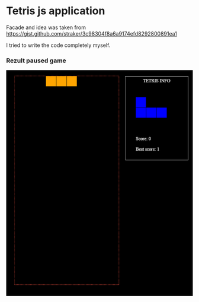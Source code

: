 # Tetris js application

Facade and idea was taken from https://gist.github.com/straker/3c98304f8a6a9174efd8292800891ea1

I tried to write the code completely myself.


### Rezult paused game
![Tetris photo](_assets/tetris_photo.png "Tetris photo")
